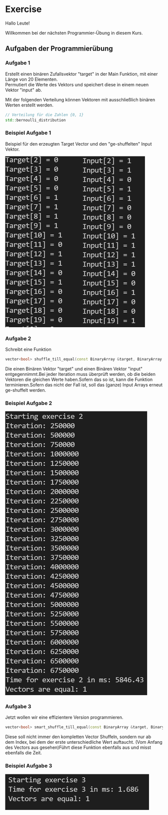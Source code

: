 # Exercise

Hallo Leute!

Willkommen bei der nächsten Programmier-Übung in diesem Kurs.

## Aufgaben der Programmierübung

### Aufgabe 1

Erstellt einen binären Zufallsvektor "target" in der Main Funktion, mit einer Länge von 20 Elementen.  
Permutiert die Werte des Vektors und speichert diese in einem neuen Vektor "input" ab.

Mit der folgenden Verteilung können Vektoren mit ausschließlich binären Werten erstellt werden.

```cpp
// Verteilung für die Zahlen {0, 1}
std::bernoulli_distribution
```

### Beispiel Aufgabe 1

Beispiel für den erzeugten Target Vector und den "ge-shuffelten" Input Vektor.

![alt](./../../media/Exercise7_1.png)

### Aufgabe 2

Schreibt eine Funktion

```cpp
vector<bool> shuffle_till_equal(const BinaryArray &target, BinaryArray input);
```

Die einen Binären Vektor "target" und einen Binären Vektor "input" entgegennimmt.Bei jeder Iteration muss überprüft werden, ob die beiden Vektoren die gleichen Werte haben.Sofern das so ist, kann die Funktion terminieren.Sofern das nicht der Fall ist, soll das (ganze) Input Arrays erneut ge-shuffelt werden.

### Beispiel Aufgabe 2

![alt](./../../media/Exercise7_2.png)

### Aufgabe 3

Jetzt wollen wir eine effizientere Version programmieren.

```cpp
vector<bool> smart_shuffle_till_equal(const BinaryArray &target, BinaryArray input);
```

Diese soll nicht immer den kompletten Vector Shuffeln, sondern nur ab dem Index, bei dem der erste unterschiedliche Wert auftaucht. (Vom Anfang des Vectors aus gesehen)Führt diese Funktion ebenfalls aus und misst ebenfalls die Zeit.

### Beispiel Aufgabe 3

![alt](./../../media/Exercise7_3.png)
